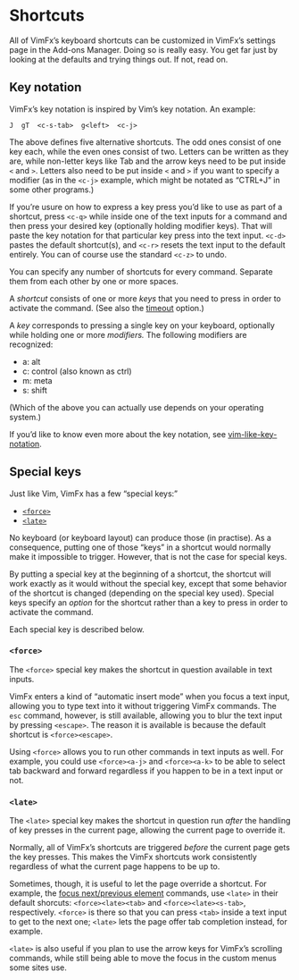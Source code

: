 <!--
This is part of the VimFx documentation.
Copyright Simon Lydell 2015.
See the file README.md for copying conditions.
-->

# Shortcuts

All of VimFx’s keyboard shortcuts can be customized in VimFx’s settings page in
the Add-ons Manager. Doing so is really easy. You get far just by looking at the
defaults and trying things out. If not, read on.

## Key notation

VimFx’s key notation is inspired by Vim’s key notation. An example:

    J  gT  <c-s-tab>  g<left>  <c-j>

The above defines five alternative shortcuts. The odd ones consist of one key
each, while the even ones consist of two. Letters can be written as they are,
while non-letter keys like Tab and the arrow keys need to be put inside `<` and
`>`. Letters also need to be put inside `<` and `>` if you want to specify a
modifier (as in the `<c-j>` example, which might be notated as “CTRL+J” in some
other programs.)

If you’re usure on how to express a key press you’d like to use as part of a
shortcut, press `<c-q>` while inside one of the text inputs for a command and
then press your desired key (optionally holding modifier keys). That will paste
the key notation for that particular key press into the text input. `<c-d>`
pastes the default shortcut(s), and `<c-r>` resets the text input to the default
entirely. You can of course use the standard `<c-z>` to undo.

You can specify any number of shortcuts for every command. Separate them from
each other by one or more spaces.

A _shortcut_ consists of one or more _keys_ that you need to press in order to
activate the command. (See also the [timeout] option.)

A _key_ corresponds to pressing a single key on your keyboard, optionally while
holding one or more _modifiers._ The following modifiers are recognized:

- a: alt
- c: control (also known as ctrl)
- m: meta
- s: shift

(Which of the above you can actually use depends on your operating system.)

If you’d like to know even more about the key notation, see
[vim-like-key-notation].

[timeout]: options.md#timeout
[vim-like-key-notation]: https://github.com/lydell/vim-like-key-notation

## Special keys

Just like Vim, VimFx has a few “special keys:”

- [`<force>`]
- [`<late>`]

No keyboard (or keyboard layout) can produce those (in practise). As a
consequence, putting one of those “keys” in a shortcut would normally make it
impossible to trigger. However, that is not the case for special keys.

By putting a special key at the beginning of a shortcut, the shortcut will work
exactly as it would without the special key, except that some behavior of the
shortcut is changed (depending on the special key used). Special keys specify an
_option_ for the shortcut rather than a key to press in order to activate the
command.

Each special key is described below.

[`<force>`]: #force
[`<late>`]: #late

### `<force>`

The `<force>` special key makes the shortcut in question available in text
inputs.

VimFx enters a kind of “automatic insert mode” when you focus a text input,
allowing you to type text into it without triggering VimFx commands. The `esc`
command, however, is still available, allowing you to blur the text input by
pressing `<escape>`. The reason it is available is because the default shortcut
is `<force><escape>`.

Using `<force>` allows you to run other commands in text inputs as well. For
example, you could use `<force><a-j>` and `<force><a-k>` to be able to select
tab backward and forward regardless if you happen to be in a text input or not.

### `<late>`

The `<late>` special key makes the shortcut in question run _after_ the handling
of key presses in the current page, allowing the current page to override it.

Normally, all of VimFx’s shortcuts are triggered _before_ the current page gets
the key presses. This makes the VimFx shortcuts work consistently regardless of
what the current page happens to be up to.

Sometimes, though, it is useful to let the page override a shortcut. For
example, the [focus next/previous element] commands, use `<late>` in their
default shorcuts: `<force><late><tab>` and `<force><late><s-tab>`, respectively.
`<force>` is there so that you can press `<tab>` inside a text input to get to
the next one; `<late>` lets the page offer tab completion instead, for example.

`<late>` is also useful if you plan to use the arrow keys for VimFx’s scrolling
commands, while still being able to move the focus in the custom menus some
sites use.

[focus next/previous element]: commands.md#focus-nextprevious-element
